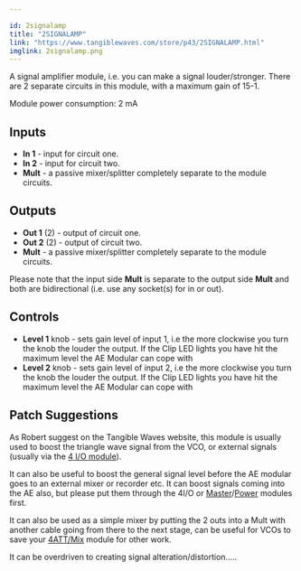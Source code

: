 ```yaml
---

id: 2signalamp
title: "2SIGNALAMP"
link: "https://www.tangiblewaves.com/store/p43/2SIGNALAMP.html"
imglink: 2signalamp.png
---
```





A signal amplifier module, i.e. you can make a signal louder/stronger. There are 2 separate circuits in this module, with a maximum gain of 15-1.

Module power consumption: 2 mA

## Inputs

*   **In 1** - input for circuit one.
*   **In 2** - input for circuit two.
*   **Mult** - a passive mixer/splitter completely separate to the module circuits.

## Outputs

*   **Out 1** (2) - output of circuit one.
*   **Out 2** (2) - output of circuit two.
*   **Mult** - a passive mixer/splitter completely separate to the module circuits.

Please note that the input side **Mult** is separate to the output side **Mult** and both are bidirectional (i.e. use any socket(s) for in or out).

## Controls

*   **Level 1** knob - sets gain level of input 1, i.e the more clockwise you turn the knob the louder the output. If the Clip LED lights you have hit the maximum level the AE Modular can cope with
*   **Level 2** knob - sets gain level of input 2, i.e the more clockwise you turn the knob the louder the output. If the Clip LED lights you have hit the maximum level the AE Modular can cope with

## Patch Suggestions

As Robert suggest on the Tangible Waves website, this module is usually used to boost the triangle wave signal from the VCO, or external signals (usually via the [4 I/O module](https://wiki.aemodular.com/pmwiki.php/AeManual/4IO)).

It can also be useful to boost the general signal level before the AE modular goes to an external mixer or recorder etc. It can boost signals coming into the AE also, but please put them through the 4I/O or [Master](https://wiki.aemodular.com/pmwiki.php/AeManual/MASTER)/[Power](https://wiki.aemodular.com/pmwiki.php/AeManual/POWER) modules first.

It can also be used as a simple mixer by putting the 2 outs into a Mult with another cable going from there to the next stage, can be useful for VCOs to save your [4ATT/Mix](https://wiki.aemodular.com/pmwiki.php/AeManual/4ATTMIXFADER) module for other work.

It can be overdriven to creating signal alteration/distortion.....

